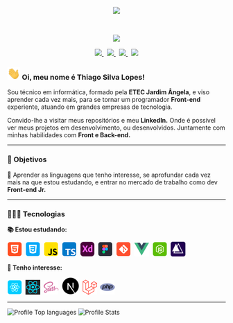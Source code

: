 <p align="center">
    <img src="https://user-images.githubusercontent.com/57417305/81239377-13bd3c00-8fdb-11ea-9567-30a27becb1bf.gif">
</p>
  &nbsp;
  <p align="center">
  <!-- Badge - Profile View Counter -->
   <img src="https://komarev.com/ghpvc/?username=Thiagoow&style=plastic&color=0007c4">
</p>
<p align="center">
  <!-- Badge - LinkedIn -->
  <a href="https://www.linkedin.com/in/thiagosilvaloopes/">
    <img src="https://img.shields.io/badge/-LinkedIn-1e337f?style=round-square&logo=Linkedin&logoColor=white&link=https://www.linkedin.com/in/thiagosilvaloopes/">
  </a>
  &nbsp;
  <!-- Badge - Email -->
  <a href="mailto:thiagodrive08@hotmail.com">
    <img src="https://img.shields.io/badge/-My%20Email-d10000?style=round-square&logo=Gmail&logoColor=white&link=mailto:thiagodrive08@hotmail.com">
  </a>
   &nbsp;
<!-- Badge - My Settings -->
  <a href="https://github.com/Thiagoow/My-Settings">
    <img src="https://img.shields.io/badge/-My%20Settings-0ec733">
  </a>
   &nbsp;
    <!-- Badge - Instagram -->
  <a href="https://www.instagram.com/thiagosilvaloopes/">
    <img src="https://img.shields.io/badge/-Instagram%20-ed8907?style=round-square&labelColor=orange&logo=instagram&logoColor=white&link=https://www.instagram.com/thiagosilvaloopes/">
  </a>
</p>

<!-- Apresentação -->

### <img src="/icons/hello.gif" width="30px"> Oi, meu nome é Thiago Silva Lopes!

<p>Sou técnico em informática, formado pela <strong>ETEC Jardim Ângela</strong>, e viso aprender cada vez mais, para se tornar um programador
<strong>Front-end</strong> experiente, atuando em grandes empresas de tecnologia.</p>

<p>Convido-lhe a visitar meus repositórios e meu <strong>LinkedIn.</strong> Onde é possível ver meus projetos em desenvolvimento, ou desenvolvidos. Juntamente com minhas habilidades com <strong>Front e Back-end.</strong></p>

---

### 🎯 Objetivos

<p>📌 Aprender as linguagens que tenho interesse, se aprofundar cada vez mais na que estou estudando, e entrar no mercado de trabalho como dev <strong>Front-end Jr.</strong></p>

---

### 👨🏻‍💻 Tecnologias

**📚 Estou estudando:**

<p align="left">
  <!-- HTML Icon -->
  <img src="/icons/html.png">&nbsp;
  <!-- CSS Icon -->
  <img src="/icons/css.png">&nbsp;
  <!-- JS Icon -->
  <img src="/icons/js.png">&nbsp;
  <!-- TS Icon -->
  <img src="/icons/ts.png">&nbsp;
  <!--AdobeXD Icon-->
  <img src="/icons/adobeXD.png">&nbsp;
  <!-- Figma Icon -->
  <img src="/icons/figma.png">&nbsp;
  <!-- Git Icon -->
  <img src="/icons/git.png">&nbsp;
  <!--VueJS Icon-->
  <img src="/icons/vuejs.png">&nbsp;
  <!-- NodeJS Icon -->
  <img src="/icons/nodejs.png">&nbsp;
  <!-- AdonisJS Icon -->
  <img src="/icons/adonisjs.png">&nbsp;
</p>

**🚀 Tenho interesse:**

  <p align="left">
  <!-- AdobePS Icon
  <img src="/icons/ps.png">&nbsp;-->
  <!-- React Icon -->
  <img src="/icons/react.png">&nbsp;
  <!-- React Native Icon -->
  <img src="/icons/reactnative.png">&nbsp;
  <!-- Sass Icon -->
  <img src="/icons/sass.png">&nbsp;
  <!-- NextJS Icon -->
  <img src="/icons/nextjs.png">&nbsp;
  <!-- Laravel Icon -->
  <img src="/icons/laravel.png">&nbsp;
  <!-- PHP Icon -->
  <img src="/icons/php.png">&nbsp;
</p>

<!--Add a line to split sections-->
****
 
<!--Configs on: https://github.com/anuraghazra/github-readme-stats
-->

![Profile Top languages](https://github-readme-stats.vercel.app/api/top-langs/?username=Thiagoow&layout=compact&custom_title=Thiagoow%20-%20Most%20Used%20Languages:&theme=dark&hide_border=true&hide=visual%20basic%20.net)
![Profile Stats](https://github-readme-stats.vercel.app/api?username=Thiagoow&show_icons=true&theme=dark&hide_border=true&custom_title=Thiago%20Silva%20Lopes%20-%20GitHub%20Stats:&include_all_commits=true&hide=issues,contribs)
